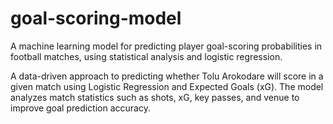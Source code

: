 # goal-scoring-model
A machine learning model for predicting player goal-scoring probabilities in football matches, using statistical analysis and logistic regression.

A data-driven approach to predicting whether Tolu Arokodare will score in a given match using Logistic Regression and Expected Goals (xG). The model analyzes match statistics such as shots, xG, key passes, and venue to improve goal prediction accuracy.
